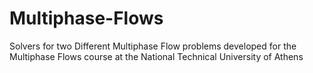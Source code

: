 # Multiphase-Flows
Solvers for two Different Multiphase Flow problems developed for the Multiphase Flows course at the National Technical University of Athens
